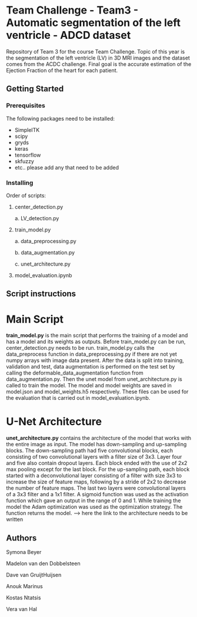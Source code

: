 # Team Challenge - Team3 - Automatic segmentation of the left ventricle - ADCD dataset

Repository of Team 3 for the course Team Challenge. Topic of this year is the segmentation of the left ventricle (LV) in 3D MRI images and the dataset comes from the ACDC challenge. Final goal is the accurate estimation of the Ejection Fraction of the heart for each patient.

## Getting Started

### Prerequisites
The following packages need to be installed:
- SimpleITK
- scipy
- gryds
- keras
- tensorflow
- skfuzzy
- etc.. please add any that need to be added

### Installing
Order of scripts:
1. center_detection.py

   a. LV_detection.py
   
2. train_model.py

   a. data_preprocessing.py
   
   b. data_augmentation.py
   
   c. unet_architecture.py
   
3. model_evaluation.ipynb

## Script instructions
# Main Script
**train_model.py** is the main script that performs the training of a model and has a model and its weights as outputs. Before train_model.py can be run, center_detection.py needs to be run. train_model.py calls the data_preprocess function in data_preprocessing.py if there are not yet numpy arrays with image data present. After the data is split into training, validation and test, data augmentation is performed on the test set by calling the deformable_data_augmentation function from data_augmentation.py. Then the unet model from unet_architecture.py is called to train the model. The model and model weights are saved in model.json and model_weights.h5 respectively. These files can be used for the evaluation that is carried out in model_evaluation.ipynb.

# U-Net Architecture
**unet_architecture.py** contains the architecture of the model that works with the entire image as input. The model has down-sampling and up-sampling blocks. The down-sampling path had five convolutional blocks, each consisting of two convolutional layers with a filter size of 3x3. Layer four and five also contain dropout layers.  Each block ended with the use of 2x2 max pooling except for the last block. For the up-sampling path, each block started with a deconvolutional layer consisting of a filter with size 3x3 to increase the size of feature maps, following by a stride of 2x2 to decrease the number of feature maps. The last two layers were convolutional layers of a 3x3 filter and a 1x1 filter. A sigmoid function was used as the activation function which gave an output in the range of 0 and 1. While training the model the Adam optimization was used as the optimization strategy. The function returns the model.
--> here the link to the architecture needs to be written

## Authors
Symona Beyer

Madelon van den Dobbelsteen 

Dave van GruijtHuijsen

Anouk Marinus

Kostas Ntatsis

Vera van Hal
